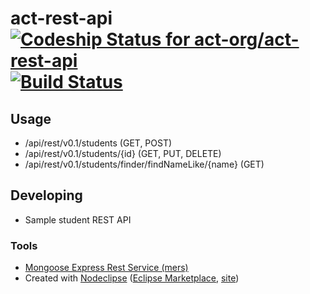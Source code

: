# act-rest-api [ ![Codeship Status for act-org/act-rest-api](https://www.codeship.io/projects/5c9b72d0-5d6d-0131-b277-0261d5c39723/status?branch=master)](https://www.codeship.io/projects/11986) [![Build Status](https://travis-ci.org/act-org/act-rest-api.png?branch=master)](https://travis-ci.org/act-org/act-rest-api)

## Usage

* /api/rest/v0.1/students (GET, POST)
* /api/rest/v0.1/students/{id} (GET, PUT, DELETE)
* /api/rest/v0.1/students/finder/findNameLike/{name} (GET)

## Developing

* Sample student REST API

### Tools

* [Mongoose Express Rest Service (mers)](https://github.com/jspears/mers)
* Created with [Nodeclipse](https://github.com/Nodeclipse/nodeclipse-1)
 ([Eclipse Marketplace](http://marketplace.eclipse.org/content/nodeclipse), [site](http://www.nodeclipse.org))   
